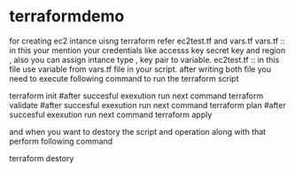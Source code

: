 # terraformdemo















for creating ec2 intance uisng terraform refer ec2test.tf and vars.tf
vars.tf    :: in this your mention your credentials like accesss key secret key and region , also you can assign intance type , key pair  to  variable.
ec2test.tf  :: in this file use variable from vars.tf file in your script.
after writing  both file you need to execute following command to run the terraform script

terraform init
  #after succesful exexution run next command 
terraform validate
  #after succesful exexution run next command 
terraform plan
  #after succesful exexution run next command 
terraform apply 

and when you want to destory the script and operation along with that perform following command

terraform destory


